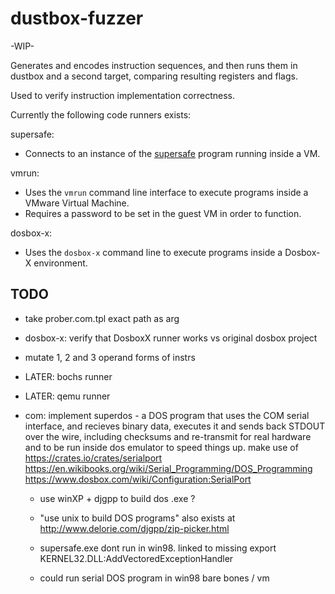 # dustbox-fuzzer

-WIP-

Generates and encodes instruction sequences, and then runs them in
dustbox and a second target, comparing resulting registers and flags.

Used to verify instruction implementation correctness.

Currently the following code runners exists:

supersafe:

- Connects to an instance of the [supersafe](https://github.com/martinlindhe/supersafe) program running inside a VM.

vmrun:

- Uses the `vmrun` command line interface to execute programs inside a VMware Virtual Machine.
- Requires a password to be set in the guest VM in order to function.

dosbox-x:

- Uses the `dosbox-x` command line to execute programs inside a Dosbox-X environment.

## TODO

- take prober.com.tpl exact path as arg
- dosbox-x: verify that DosboxX runner works vs original dosbox project

- mutate 1, 2 and 3 operand forms of instrs

- LATER: bochs runner
- LATER: qemu runner

- com: implement superdos - a DOS program that uses the COM serial interface,
    and recieves binary data, executes it and sends back STDOUT over the wire,
    including checksums and re-transmit for real hardware and to be run inside
    dos emulator to speed things up.
    make use of https://crates.io/crates/serialport
    https://en.wikibooks.org/wiki/Serial_Programming/DOS_Programming
    https://www.dosbox.com/wiki/Configuration:SerialPort

    - use winXP + djgpp to build dos .exe ?
    - "use unix to build DOS programs" also exists at http://www.delorie.com/djgpp/zip-picker.html

    - supersafe.exe dont run in win98. linked to missing export KERNEL32.DLL:AddVectoredExceptionHandler
    - could run serial DOS program in win98 bare bones / vm
